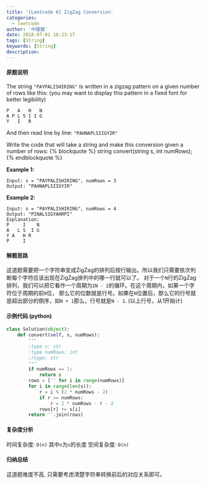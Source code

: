 ```yaml
---
title: '[Leetcode 6] ZigZag Conversion'
categories:
  - leetcode
author: '中猩猩'
date: 2018-07-01 16:23:17
tags: [String]
keywords: [String]
description:
---
```

#### 原题说明
The string `"PAYPALISHIRING"` is written in a zigzag pattern on a given number of rows like this: (you may want to display this pattern in a fixed font for better legibility)
```
P   A   H   N
A P L S I I G  
Y   I   R
```

And then read line by line: `"PAHNAPLSIIGYIR"`

Write the code that will take a string and make this conversion given a number of rows:
{% blockquote %}
string convert(string s, int numRows);
{% endblockquote %}

**Example 1:**
```
Input: s = "PAYPALISHIRING", numRows = 3
Output: "PAHNAPLSIIGYIR"
```
**Example 2:**
```
Input: s = "PAYPALISHIRING", numRows = 4
Output: "PINALSIGYAHRPI"
Explanation:
P     I    N
A   L S  I G
Y A   H R
P     I
```

#### 解题思路
这道题需要把一个字符串变成ZigZag的排列后按行输出。所以我们只需要依次判断每个字符应该出现在ZigZag排列中的哪一行就可以了。
对于一个`N`行的ZigZag排列，我们可以把它看作一个周期为`2N - 2`的循环。在这个周期内，如果一个字符位于周期的前`N`位，
那么它的位数就是行号。如果在`N`位置后，那么它的行号就是超出部分的倒序，如`N + 1`那么，行号就是`N - 1`. (以上行号，从1开始计)

#### 示例代码 (python)
```python
class Solution(object):
    def convert(self, s, numRows):
        """
        :type s: str
        :type numRows: int
        :rtype: str
        """
        if numRows == 1:
            return s
        rows = ['' for i in range(numRows)]
        for i in range(len(s)):
            r = i % (2 * numRows - 2)
            if r >= numRows:
                r = 2 * numRows - r - 2
            rows[r] += s[i]
        return ''.join(rows)
```

#### 复杂度分析
时间复杂度: `O(n)` 其中`n`为`s`的长度
空间复杂度: `O(n)`

#### 归纳总结
这道题难度不高, 只需要考虑清楚字符串转换前后的对应关系即可。
